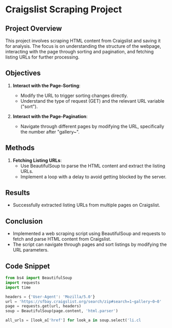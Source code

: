 # Craigslist Scraping Project

## Project Overview
This project involves scraping HTML content from Craigslist and saving it for analysis. The focus is on understanding the structure of the webpage, interacting with the page through sorting and pagination, and fetching listing URLs for further processing.

## Objectives
1. **Interact with the Page-Sorting**:
   - Modify the URL to trigger sorting changes directly.
   - Understand the type of request (GET) and the relevant URL variable ("sort").

2. **Interact with the Page-Pagination**:
   - Navigate through different pages by modifying the URL, specifically the number after "gallery~".

## Methods
1. **Fetching Listing URLs**:
   - Use BeautifulSoup to parse the HTML content and extract the listing URLs.
   - Implement a loop with a delay to avoid getting blocked by the server.

## Results
- Successfully extracted listing URLs from multiple pages on Craigslist.

## Conclusion
- Implemented a web scraping script using BeautifulSoup and requests to fetch and parse HTML content from Craigslist.
- The script can navigate through pages and sort listings by modifying the URL parameters.

## Code Snippet
```python
from bs4 import BeautifulSoup
import requests
import time

headers = {'User-Agent': 'Mozilla/5.0'}
url = 'https://sfbay.craigslist.org/search/zip#search=1~gallery~0~0'
page = requests.get(url, headers)
soup = BeautifulSoup(page.content, 'html.parser')

all_urls = [look_a['href'] for look_a in soup.select('li.cl

